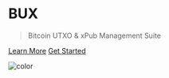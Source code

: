 # **BUX**

> Bitcoin UTXO & xPub Management Suite

[Learn More](#what-is-it)
[Get Started](getting_started.md)

![color](#ecfcff)
